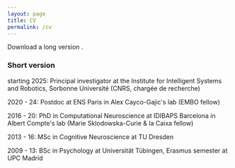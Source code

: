 ```yaml
---
layout: page
title: CV
permalink: /cv
---
```


Download a long version [<i class="fa-regular fa-file"></i>](https://heikestein.github.io/assets/documents/CV.pdf).

### Short version

starting 2025: Principal investigator at the Institute for Intelligent Systems and Robotics, Sorbonne Université (CNRS, chargée de recherche)

2020 - 24: Postdoc at ENS Paris in Alex Cayco-Gajic's lab (EMBO fellow)

2016 - 20: PhD in Computational Neuroscience at IDIBAPS Barcelona in Albert Compte's lab (Marie Sklodowska-Curie & la Caixa fellow)

2013 - 16: MSc in Cognitive Neuroscience at TU Dresden

2009 - 13: BSc in Psychology at Universität Tübingen, Erasmus semester at UPC Madrid
